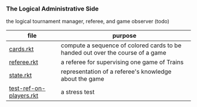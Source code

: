 ### The Logical Administrative Side

the logical tournament manager, referee, and game observer (todo)

| file | purpose |
|--------------------- | ------- |
| [cards.rkt](cards.rkt) | compute a sequence of colored cards to be handed out over the course of a game | 
| [referee.rkt](referee.rkt) | a referee for supervising one game of Trains | 
| [state.rkt](state.rkt) | representation of a referee's knowledge about the game | 
| [test-ref-on-players.rkt](test-ref-on-players.rkt) | a stress test | 

